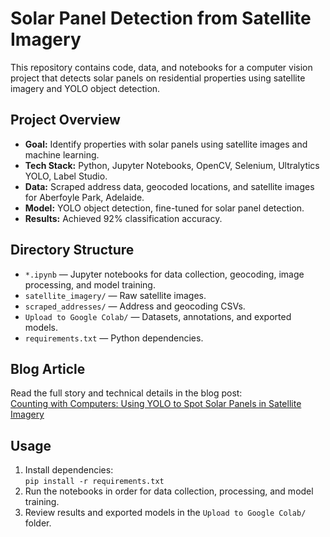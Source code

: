 # Solar Panel Detection from Satellite Imagery

This repository contains code, data, and notebooks for a computer vision project that detects solar panels on residential properties using satellite imagery and YOLO object detection.

## Project Overview

- **Goal:** Identify properties with solar panels using satellite images and machine learning.
- **Tech Stack:** Python, Jupyter Notebooks, OpenCV, Selenium, Ultralytics YOLO, Label Studio.
- **Data:** Scraped address data, geocoded locations, and satellite images for Aberfoyle Park, Adelaide.
- **Model:** YOLO object detection, fine-tuned for solar panel detection.
- **Results:** Achieved 92% classification accuracy.

## Directory Structure

- `*.ipynb` — Jupyter notebooks for data collection, geocoding, image processing, and model training.
- `satellite_imagery/` — Raw satellite images.
- `scraped_addresses/` — Address and geocoding CSVs.
- `Upload to Google Colab/` — Datasets, annotations, and exported models.
- `requirements.txt` — Python dependencies.

## Blog Article

Read the full story and technical details in the blog post:  
[Counting with Computers: Using YOLO to Spot Solar Panels in Satellite Imagery](https://www.blog.example.com)

## Usage

1. Install dependencies:  
   `pip install -r requirements.txt`
2. Run the notebooks in order for data collection, processing, and model training.
3. Review results and exported models in the `Upload to Google Colab/` folder.
